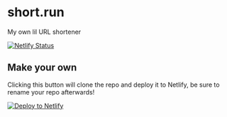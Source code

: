# short.run

My own lil URL shortener

[![Netlify Status](https://api.netlify.com/api/v1/badges/97d21626-4a0e-4a5b-b658-9f559133e4aa/deploy-status)](https://app.netlify.com/sites/cass-run/deploys)

## Make your own

Clicking this button will clone the repo and deploy it to Netlify, be sure to rename your repo afterwards!

[![Deploy to Netlify](https://www.netlify.com/img/deploy/button.svg)](https://app.netlify.com/start/deploy?repository=https://github.com/cassidoo/cass.run&utm_source=github&utm_medium=shortener-cs&utm_campaign=devex)
